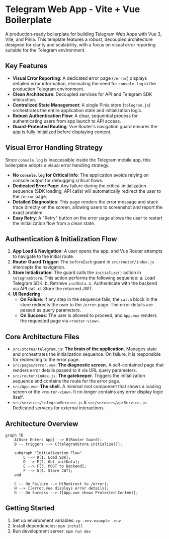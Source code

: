 # Telegram Web App - Vite + Vue Boilerplate

A production-ready boilerplate for building Telegram Web Apps with Vue 3, Vite, and Pinia. This template features a robust, decoupled architecture designed for clarity and scalability, with a focus on visual error reporting suitable for the Telegram environment.

## Key Features

- **Visual Error Reporting**: A dedicated error page (`/error`) displays detailed error information, eliminating the need for `console.log` in the production Telegram environment.
- **Clean Architecture**: Decoupled services for API and Telegram SDK interaction.
- **Centralized State Management**: A single Pinia store (`telegram.js`) orchestrates the entire application state and initialization logic.
- **Robust Authentication Flow**: A clear, sequential process for authenticating users from app launch to API access.
- **Guard-Protected Routing**: Vue Router's navigation guard ensures the app is fully initialized before displaying content.

## Visual Error Handling Strategy

Since `console.log` is inaccessible inside the Telegram mobile app, this boilerplate adopts a visual error handling strategy.

- **No `console.log` for Critical Info**: The application avoids relying on console output for debugging critical flows.
- **Dedicated Error Page**: Any failure during the critical initialization sequence (SDK loading, API calls) will automatically redirect the user to the `/error` page.
- **Detailed Diagnostics**: This page renders the error message and stack trace directly on the screen, allowing users to screenshot and report the exact problem.
- **Easy Retry**: A "Retry" button on the error page allows the user to restart the initialization flow from a clean state.

## Authentication & Initialization Flow

1.  **App Load & Navigation**: A user opens the app, and Vue Router attempts to navigate to the initial route.
2.  **Router Guard Trigger**: The `beforeEach` guard in `src/router/index.js` intercepts the navigation.
3.  **Store Initialization**: The guard calls the `initialize()` action in `telegramStore`. This action performs the following sequence:
    a. Load Telegram SDK.
    b. Retrieve `initData`.
    c. Authenticate with the backend via API call.
    d. Store the returned JWT.
4.  **UI Rendering**:
    - **On Failure**: If any step in the sequence fails, the `catch` block in the store redirects the user to the `/error` page. The error details are passed as query parameters.
    - **On Success**: The user is allowed to proceed, and `App.vue` renders the requested page via `<router-view>`.

## Core Architecture Files

-   `src/stores/telegram.js`: **The brain of the application.** Manages state and orchestrates the initialization sequence. On failure, it is responsible for redirecting to the error page.
-   `src/pages/error.vue`: **The diagnostic screen.** A self-contained page that renders error details passed to it via URL query parameters.
-   `src/router/index.js`: **The gatekeeper.** Triggers the initialization sequence and contains the route for the error page.
-   `src/App.vue`: **The shell.** A minimal root component that shows a loading screen or the `<router-view>`. It no longer contains any error display logic itself.
-   `src/services/telegramService.js` & `src/services/apiService.js`: Dedicated services for external interactions.

## Architecture Overview

```mermaid
graph TD
    A[User Enters App] --> B(Router Guard);
    B -- triggers --> C{telegramStore.initialize()};
    
    subgraph "Initialization Flow"
        C --> D[1. Load SDK];
        D --> E[2. Get initData];
        E --> F[3. POST to Backend];
        F --> G[4. Store JWT];
    end

    C -- On Failure --> H(Redirect to /error);
    H --> I[error.vue displays error details];
    G -- On Success --> J[App.vue shows Protected Content];
```

## Getting Started

1.  Set up environment variables: `cp .env.example .env`
2.  Install dependencies: `npm install`
3.  Run development server: `npm run dev`
